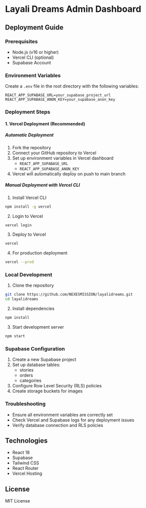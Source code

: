 # Layali Dreams Admin Dashboard

## Deployment Guide

### Prerequisites
- Node.js (v16 or higher)
- Vercel CLI (optional)
- Supabase Account

### Environment Variables
Create a `.env` file in the root directory with the following variables:
```
REACT_APP_SUPABASE_URL=your_supabase_project_url
REACT_APP_SUPABASE_ANON_KEY=your_supabase_anon_key
```

### Deployment Steps

#### 1. Vercel Deployment (Recommended)

##### Automatic Deployment
1. Fork the repository
2. Connect your GitHub repository to Vercel
3. Set up environment variables in Vercel dashboard
   - `REACT_APP_SUPABASE_URL`
   - `REACT_APP_SUPABASE_ANON_KEY`
4. Vercel will automatically deploy on push to main branch

##### Manual Deployment with Vercel CLI
1. Install Vercel CLI
```bash
npm install -g vercel
```

2. Login to Vercel
```bash
vercel login
```

3. Deploy to Vercel
```bash
vercel
```

4. For production deployment
```bash
vercel --prod
```

### Local Development
1. Clone the repository
```bash
git clone https://github.com/NEXESMISSION/layalidreams.git
cd layalidreams
```

2. Install dependencies
```bash
npm install
```

3. Start development server
```bash
npm start
```

### Supabase Configuration
1. Create a new Supabase project
2. Set up database tables:
   - stories
   - orders
   - categories
3. Configure Row Level Security (RLS) policies
4. Create storage buckets for images

### Troubleshooting
- Ensure all environment variables are correctly set
- Check Vercel and Supabase logs for any deployment issues
- Verify database connection and RLS policies

## Technologies
- React 18
- Supabase
- Tailwind CSS
- React Router
- Vercel Hosting

## License
MIT License
